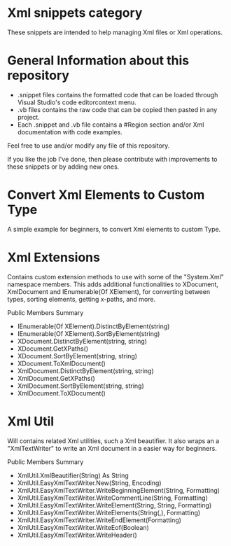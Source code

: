 # Xml snippets category
These snippets are intended to help managing Xml files or Xml operations.

# General Information about this repository
 - .snippet files contains the formatted code that can be loaded through Visual Studio's code editorcontext menu.
 - .vb files contains the raw code that can be copied then pasted in any project.
 - Each .snippet and .vb file contains a #Region section and/or Xml documentation with code examples.
 
Feel free to use and/or modify any file of this repository.

If you like the job I've done, then please contribute with improvements to these snippets or by adding new ones.

# Convert Xml Elements to Custom Type
A simple example for beginners, to convert Xml elements to custom Type.

# Xml Extensions
Contains custom extension methods to use with some of the "System.Xml" namespace members.
This adds additional functionalities to XDocument, XmlDocument and IEnumerable(Of XElement), for converting between types, sorting elements, getting x-paths, and more.

Public Members Summary
 - IEnumerable(Of XElement).DistinctByElement(string)
 - IEnumerable(Of XElement).SortByElement(string)
 - XDocument.DistinctByElement(string, string)
 - XDocument.GetXPaths()
 - XDocument.SortByElement(string, string)
 - XDocument.ToXmlDocument()
 - XmlDocument.DistinctByElement(string, string)
 - XmlDocument.GetXPaths()
 - XmlDocument.SortByElement(string, string)
 - XmlDocument.ToXDocument()

# Xml Util
Will contains related Xml utilities, such a Xml beautifier.
It also wraps an a "XmlTextWriter" to write an Xml document in a easier way for beginners.

Public Members Summary
 - XmlUtil.XmlBeautifier(String) As String
 - XmlUtil.EasyXmlTextWriter.New(String, Encoding)
 - XmlUtil.EasyXmlTextWriter.WriteBeginningElement(String, Formatting)
 - XmlUtil.EasyXmlTextWriter.WriteCommentLine(String, Formatting)
 - XmlUtil.EasyXmlTextWriter.WriteElement(String, String, Formatting)
 - XmlUtil.EasyXmlTextWriter.WriteElements(String(,), Formatting)
 - XmlUtil.EasyXmlTextWriter.WriteEndElement(Formatting)
 - XmlUtil.EasyXmlTextWriter.WriteEof(Boolean)
 - XmlUtil.EasyXmlTextWriter.WriteHeader()

